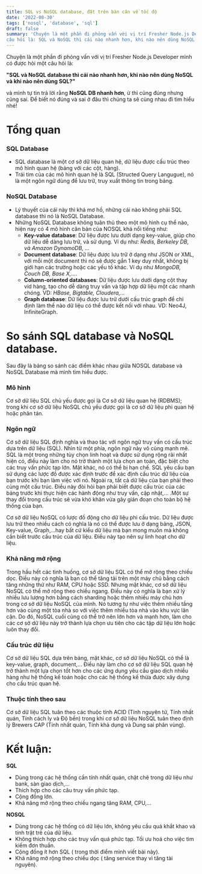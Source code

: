 ```yaml
---
title: SQL vs NoSQL database, đặt trên bàn cân về tốc độ
date: '2022-08-30'
tags: ['nosql', 'database', 'sql']
draft: false
summary: 'Chuyện là một phần đi phỏng vấn với vị trí Fresher Node.js Developer mình có được hỏi một
câu hỏi là: SQL và NoSQL thì cái nào nhanh hơn, khi nào nên dùng NoSQL và khi nào nên dùng SQL?'
---
```


Chuyện là một phần đi phỏng vấn với vị trí Fresher Node.js Developer mình có được hỏi một
câu hỏi là:

**"SQL và NoSQL database thì cái nào nhanh hơn, khi nào nên dùng NoSQL và khi nào nên dùng SQL?"**

và mình tự tin trả lời rằng **NoSQL DB nhanh hơn**, ừ thì cũng đúng nhưng cũng sai.
Để biết nó đúng và sai ở đâu thì chúng ta sẽ cùng nhau đi tìm hiểu nhé!

# Tổng quan

### SQL Database

- SQL database là một cơ sở dữ liệu quan hệ, dữ liệu được cấu trúc theo mô hình quan hệ (bảng với các cột, hàng).
- Trái tim của các mô hình quan hệ là SQL (Structed Query Langugue), nó là một ngôn ngữ dùng để lưu trữ, truy xuất thông
  tin trong bảng.

### NoSQL Database

- Lý thuyết của cái này thì khá mơ hồ, những cái nào không phải SQL database thì nó là NoSQL Database.
- Những NoSQL Database không tuân thủ theo một mô hình cụ thể nào, hiện nay có 4 mô hình căn bản của NOSQL khá nổi tiếng
  như:
  - **Key-value database**: Dữ liệu được lưu dưới dạng key-value, giúp cho dữ liệu dễ dàng lưu trữ, và sử dụng. Ví dụ
    như: _Redis, Berkeley DB, và Amazon DynamoDB, ..._
  - **Document database**: Dữ liệu được lưu trữ ở dạng như JSON or XML, với mỗi một document thì nó sẽ được gắn 1 key
    duy nhất, không bị giới hạn các trường hoặc các yếu tố khác. Ví dụ như _MongoDB, Couch DB, Base X,..._.
  - **Column-oriented databases**: Dữ liệu được lưu dưới dạng cột thay vid hàng, tạo cho dễ dàng truy vấn và tập hợp
    dữ liệu một các nhanh chóng. VD: _HBase, Bigtable, Cloudera,..._
  - **Graph database**: Dữ liệu được lưu trữ dưới cấu trúc graph để chỉ định làm thế nào dữ liệu có thể được kết nối
    với nhau. VD: Neo4J, InfiniteGraph.

# So sánh SQL database và NoSQL database.

Sau đây là bảng so sánh các điểm khác nhau giữa NOSQL database và NoSQL Database mà mình tìm hiểu được.

### Mô hình

Cơ sở dữ liệu SQL chủ yếu được gọi là Cơ sở dữ liệu quan hệ (RDBMS); trong khi cơ sở dữ liệu NoSQL chủ yếu được gọi là
cơ sở dữ liệu phi quan hệ hoặc phân tán.

### Ngôn ngữ

Cơ sở dữ liệu SQL định nghĩa và thao tác với ngôn ngữ truy vấn có cấu trúc dựa trên dữ liệu (SQL). Nhìn từ một phía,
ngôn ngữ này vô cùng mạnh mẽ. SQL là một trong những tùy chọn linh hoạt và được sử dụng rộng rãi nhất hiện có, điều này
làm cho nó trở thành một lựa chọn an toàn, đặc biệt cho các truy vấn phức tạp lớn.
Mặt khác, nó có thể bị hạn chế. SQL yêu cầu bạn sử dụng các lược đồ được xác định trước để xác định cấu trúc dữ liệu của
bạn trước khi bạn làm việc với nó.
Ngoài ra, tất cả dữ liệu của bạn phải theo cùng một cấu trúc.
Điều này đòi hỏi bạn phải biết được cấu trúc của các bảng trước khi thực hiện các hành động như truy vấn, cập nhật,...
.Một sự thay đổi trong cấu trúc sẽ vừa khó khăn vừa gây gián đoạn cho toàn bộ hệ thống của bạn.

Cơ sở dữ liệu NoSQL có lược đồ động cho dữ liệu phi cấu trúc.
Dữ liệu được lưu trữ theo nhiều cách có nghĩa là nó có thể được lưu ở dạng bảng, JSON, Key-value, Graph,...hay bất cứ
kiểu dữ liệu mà bạn mong muốn mà không cần biết trước cấu trúc của dữ liệu. Điều này tạo nên sự linh hoạt cho dữ liệu.

### Khả năng mở rộng

Trong hầu hết các tình huống, cơ sở dữ liệu SQL có thể mở rộng theo chiều dọc.
Điều này có nghĩa là bạn có thể tăng tải trên một máy chủ bằng cách tăng những thứ như RAM, CPU hoặc SSD.
Nhưng mặt khác, cơ sở dữ liệu NoSQL có thể mở rộng theo chiều ngang.
Điều này có nghĩa là bạn xử lý nhiều lưu lượng hơn bằng cách sharding hoặc thêm nhiều máy chủ hơn trong cơ sở dữ liệu
NoSQL của mình.
Nó tương tự như việc thêm nhiều tầng hơn vào cùng một tòa nhà so với việc thêm nhiều tòa nhà vào khu vực lân cận. Do đó,
NoSQL cuối cùng có thể trở nên lớn hơn và mạnh hơn, làm cho các cơ sở dữ liệu này trở thành lựa chọn ưu tiên cho các tập
dữ liệu lớn hoặc luôn thay đổi.

### Cấu trúc dữ liệu

Cơ sở dữ liệu SQL dựa trên bảng,
mặt khác, cơ sở dữ liệu NoSQL có thể là key-value, graph, document,... Điều này làm cho cơ sở dữ liệu SQL quan hệ trở
thành một lựa chọn tốt hơn cho các ứng dụng yêu cầu giao dịch nhiều hàng như hệ thống kế toán hoặc cho các hệ thống kế
thừa được xây dựng cho cấu trúc quan hệ.

### Thuộc tính theo sau

Cơ sở dữ liệu SQL tuân theo các thuộc tính ACID (Tính nguyên tử, Tính nhất quán, Tính cách ly và Độ bền) trong khi cơ sở
dữ liệu NoSQL tuân theo định lý Brewers CAP (Tính nhất quán, Tính khả dụng và Dung sai phân vùng).

# Kết luận:

**SQL**

- Dùng trong các hệ thống cần tính nhất quán, chặt chẽ trong dữ liệu như bank, sàn giao dịch,...
- Thích hợp cho các câu truy vấn phức tạp.
- Cộng đồng lớn.
- Khả năng mở rộng theo chiều ngang tăng RAM, CPU,...

**NOSQL**

- Dùng trong các hệ thống có dữ liệu lớn, không yêu cầu quá khắt khao và tính trặt trẽ của dữ liệu.
- Không thích hợp cho các truy vấn quá phức tạp. Tối ưu hoá cho việc tìm kiếm đơn thuần.
- Cộng đồng ít hơn SQL ( trong thời điểm mình viết bài này).
- Khả năng mở rộng theo chiều dọc ( tăng service thay vì tăng tài nguyên).

